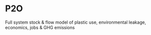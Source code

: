 # P2O
Full system stock &amp; flow model of plastic use, environmental leakage, economics, jobs &amp; GHG emissions
